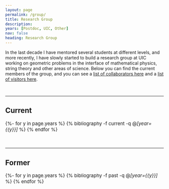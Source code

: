 ```yaml
---
layout: page
permalink: /group/
title: Research Group
description:  
years: [Postdoc, UIC, Other]
nav: false
heading: Research Group
---
```


<div class="publications">

In the last decade I have mentored several students at different levels, and more recently, I have slowly started to build a research group at UIC working on geometric problems in the interface of mathematical physics, string theory and other areas of science. Below you can find the current members of the group, and you can see a <a href="https://lauraschaposnik.com/collaborators/"> list of collaborators here</a> and a <a href="https://lauraschaposnik.com/visitors/"> list of visitors here</a>. 
 
 <br>
 <hr>
<span style="font-size:15px">

<h2>Current</h2>
 
 {%- for y in page.years %}
  {% bibliography -f current -q @*[year={{y}}]* %}
{% endfor %}

  <br>

 <hr>
<span style="font-size:15px">

<h2>Former</h2>


<div class="publications">

{%- for y in page.years %}
  {% bibliography -f past -q @*[year={{y}}]* %}
{% endfor %}

 
